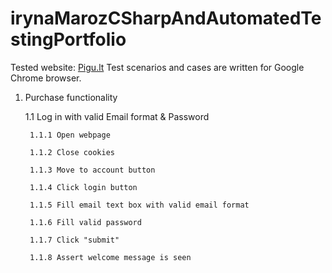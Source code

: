 # irynaMarozCSharpAndAutomatedTestingPortfolio

Tested website: [Pigu.lt](https://pigu.lt/lt/)
Test scenarios and cases are written for Google Chrome browser.
1. Purchase functionality

	1.1 Log in with valid Email format & Password
   
        1.1.1 Open webpage
   
        1.1.2 Close cookies
   
        1.1.3 Move to account button
   
        1.1.4 Click login button
   
        1.1.5 Fill email text box with valid email format
   
        1.1.6 Fill valid password
   
        1.1.7 Click "submit"
   
        1.1.8 Assert welcome message is seen
